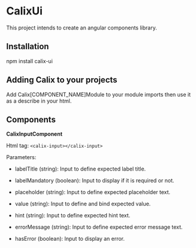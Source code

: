 # CalixUi

This project intends to create an angular components library.

## Installation

npm install calix-ui

## Adding Calix to your projects

Add Calix[COMPONENT_NAME]Module to your module imports then use it as a describe in your html.

## Components

**CalixInputComponent**

Html tag: `<calix-input></calix-input>`

Parameters:
 
 - labelTitle (string): Input to define expected label title.
 
 - labelMandatory (boolean): Input to display if it is required or not.
 
 - placeholder (string): Input to define expected placeholder text.
 
 - value (string): Input to define and bind expected value.

 - hint (string): Input to define expected hint text.
 
 - errorMessage (string): Input to define expected error message text.
 
 - hasError (boolean): Input to display an error.


